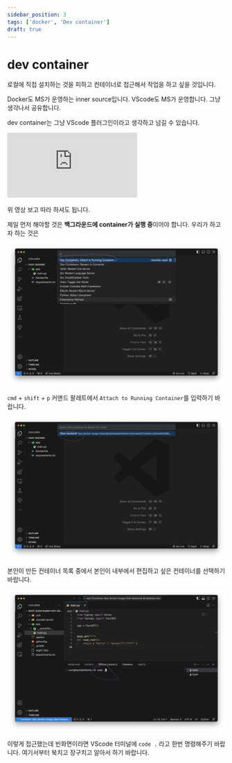 ```yaml
---
sidebar_position: 3
tags: ['docker', 'Dev container']
draft: true
---
```


# dev container

로컬에 직접 설치하는 것을 피하고 컨테이너로 접근해서 작업을 하고 싶을 것입니다.

Docker도 MS가 운영하는 inner source입니다. VScode도 MS가 운영합니다. 그냥 생각나서 공유합니다.

dev container는 그냥 VScode 플러그인이라고 생각하고 넘길 수 있습니다.

<iframe class="codepen" src="https://www.youtube.com/embed/b1RavPr_878" title="Get Started with Dev Containers in VS Code" frameborder="0" allow="accelerometer; autoplay; clipboard-write; encrypted-media; gyroscope; picture-in-picture; web-share" allowfullscreen></iframe>

위 영상 보고 따라 하셔도 됩니다.

제일 먼저 해야할 것은 **백그라운드에 container가 실행 중**이어야 합니다. 우리가 하고자 하는 것은

![](/img/doc/docker/attach_to_running_container.png)

`cmd` + `shift` + `p` 커맨드 팔레트에서 `Attach to Running Container`를 입력하기 바랍니다.

![](/img/doc/docker/select_container.png)

본인이 만든 컨테이너 목록 중에서 본인이 내부에서 편집하고 싶은 컨테이너를 선택하기 바랍니다.

![](/img/doc/docker/open_dev_container.png)

이렇게 접근했는데 빈화면이라면 VScode 터미널에 `code .` 라고 한번 명령해주기 바랍니다. 여기서부터 북치고 장구치고 알아서 하기 바랍니다.

<!-- @todo: neovim -->
